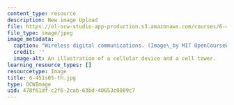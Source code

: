 ```yaml
---
content_type: resource
description: New image Upload
file: https://ol-ocw-studio-app-production.s3.amazonaws.com/courses/6-451-principles-of-digital-communication-ii-spring-2005/478f61dfc2f62cab63bd40653c0089c7_6-451s05-th.jpg
file_type: image/jpeg
image_metadata:
  caption: "Wireless digital communications. (Image\_by MIT OpenCourseWare.)"
  credit: ''
  image-alt: An illustration of a cellular device and a cell tower.
learning_resource_types: []
resourcetype: Image
title: 6-451s05-th.jpg
type: OCWImage
uid: 478f61df-c2f6-2cab-63bd-40653c0089c7
---
```

